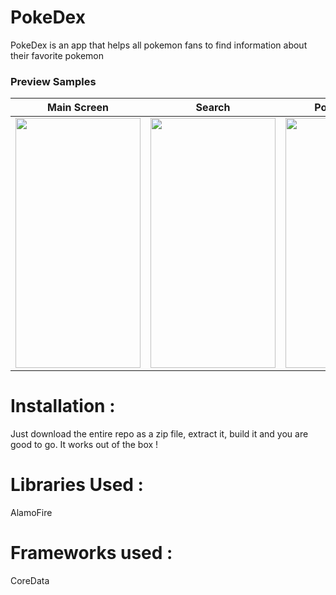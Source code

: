 # PokeDex
PokeDex is an app that helps all pokemon fans to find information about their favorite pokemon

### Preview Samples
| Main Screen | Search| Pokemon Info | Pokemon Info #2 |
| --- | --- | --- | --- |
| <img src="http://i.imgur.com/6qTTRCl.png" width="200" height="400">| <img src="http://i.imgur.com/VrdrCDy.png" width="200" height="400"> | <img src="http://i.imgur.com/rOpdBnf.png" width="200" height="400"> | <img src="http://i.imgur.com/6K9wGIQ.png" width="200" height="400"> |


# Installation :
Just download the entire repo as a zip file, extract it, build it and you are good to go.
It works out of the box !

# Libraries Used :
AlamoFire

# Frameworks used :
CoreData
